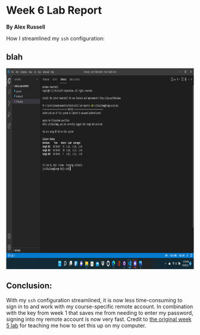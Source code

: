 # Week 6 Lab Report
**By Alex Russell**

How I streamlined my `ssh` configuration: 

## blah
<img src="ConnectRemotely.png" alt="Remote Connection" width="960" height="540"/>


## Conclusion: 
With my `ssh` configuration streamlined, it is now less time-consuming to sign in to and work with my course-specific remote account. In combination with the key from week 1 that saves me from needing to enter my password, signing into my remote account is now very fast. Credit to [the original week 5 lab](https://ucsd-cse15l-w22.github.io/week/week5/) for teaching me how to set this up on my computer.

